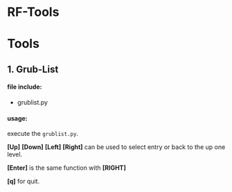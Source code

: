# RF-Tools

# Tools

## 1. Grub-List

#### file include:

* grublist.py

#### usage:

execute the ```grublist.py```.

**[Up]** **[Down]** **[Left]** **[Right]** can be used to select entry or back to the up one level.

**[Enter]** is the same function with **[RIGHT]**

**[q]** for quit.

